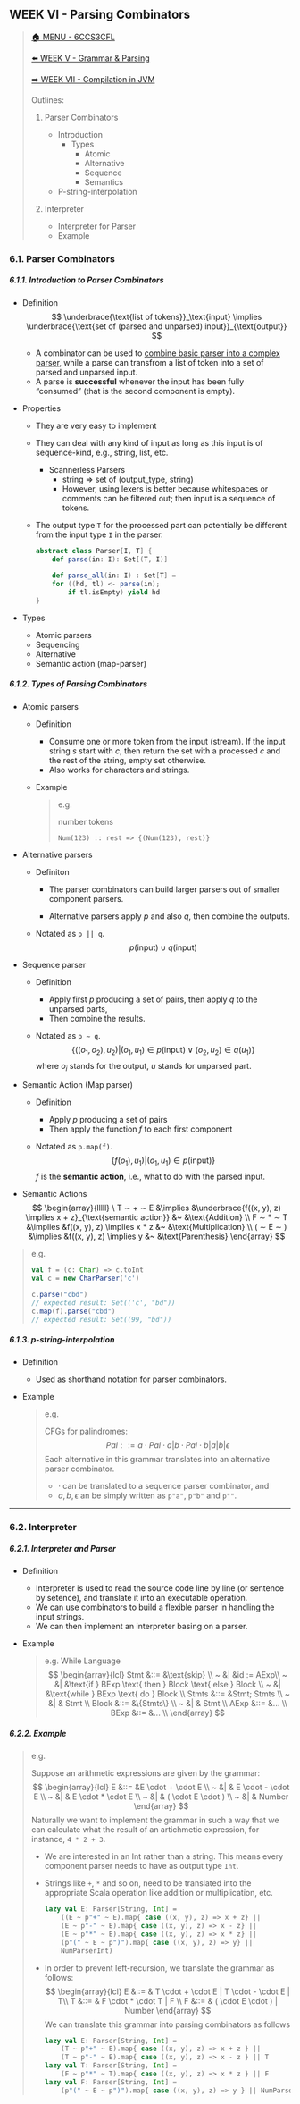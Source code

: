 ## WEEK VI - Parsing Combinators

>[🏠 MENU - 6CCS3CFL](year3/6ccs3cfl.md)
>
>[⬅️ WEEK V - Grammar & Parsing](year3/6ccs3cfl/w5.md)
>
>[➡️ WEEK VII - Compilation in JVM](year3/6ccs3cfl/w7.md)
>
>Outlines:
>
>1. Parser Combinators
>
>    - Introduction
>        - Types
>          - Atomic
>          - Alternative
>          - Sequence
>          - Semantics
>    - P-string-interpolation
>2. Interpreter
>    - Interpreter for Parser
>    - Example
>

### 6.1. Parser Combinators

##### 6.1.1. Introduction to Parser Combinators

- Definition
  $$
  \underbrace{\text{list of tokens}}_\text{input} \implies \underbrace{\text{set of (parsed and unparsed) input}}_{\text{output}}
  $$

  - A combinator can be used to <u>combine basic parser into a complex parser</u>, while a parse can transfrom a list of token into a set of parsed and unparsed input. 
  - A parse is **successful** whenever the input has been fully “consumed” (that is the second component is empty). 

- Properties

  - They are very easy to implement

  - They can deal with any kind of input as long as this input is of sequence-kind, e.g., string, list, etc.  

    - Scannerless Parsers
      - string => set of (output_type, string)
      - However, using lexers is better because whitespaces or comments can be filtered out; then input is a sequence of tokens. 

  - The output type `T` for the processed part can potentially be different from the input type `I` in the parser. 

    ```scala
    abstract class Parser[I, T] {
    	def parse(in: I): Set[(T, I)]
      
    	def parse_all(in: I) : Set[T] =
    	for ((hd, tl) <- parse(in);
    		if tl.isEmpty) yield hd
    }
    ```

- Types
  - Atomic parsers
  - Sequencing
  - Alternative
  - Semantic action (map-parser)

##### 6.1.2. Types of Parsing Combinators

- Atomic parsers

  - Definition

    - Consume one or more token from the input (stream). If the input string $s$ start with $c$, then return the set with a processed $c$ and the rest of the string, empty set otherwise. 
    - Also works for characters and strings. 
  - Example

    > e.g.
    >
    > number tokens
    >
    > `Num(123) :: rest => {(Num(123), rest)}`

- Alternative parsers

  - Definiton

    - The parser combinators can build larger parsers out of smaller component parsers. 

    - Alternative parsers apply $p$ and also $q$, then combine the outputs. 

  - Notated as `p || q`. 
    $$
    p(\text{input}) \cup q(\text{input})
    $$

- Sequence parser 

  - Definition

    - Apply first $p$ producing a set of pairs, then apply $q$ to the unparsed parts, 
    - Then combine the results. 

  - Notated as `p ∼ q`. 
    $$
    \{((o_1, o_2), u_2) | (o_1, u_1) \in p(\text{input}) \vee (o_2, u_2) \in q(u_1)\}
    $$
    where $o_i$ stands for the output, $u$ stands for unparsed part. 

- Semantic Action (Map parser)

  - Definition

    - Apply $p$ producing a set of pairs
    - Then apply the function $f$ to each first component

  - Notated as `p.map(f)`. 
    $$
    \{f(o_1), u_1) | (o_1, u_1) \in p(\text{input})\}
    $$
    $f$ is the **semantic action**, i.e., what to do with the parsed input. 

- Semantic Actions
  $$
  \begin{array}{lllll}
  \ T ∼ + ∼ E &\implies &\underbrace{f((x, y), z) \implies x + z}_{\text{semantic action}} &~ &\text{Addition} \\
  F ∼ * ∼ T &\implies &f((x, y), z) \implies x * z &~ &\text{Multiplication} \\
  ( ∼ E ∼ ) &\implies &f((x, y), z) \implies y &~ &\text{Parenthesis} 
  \end{array}
  $$

> e.g.
>
> ```scala
> val f = (c: Char) => c.toInt
> val c = new CharParser('c')
> 
> c.parse("cbd")	
> // expected result: Set(('c', "bd"))
> c.map(f).parse("cbd")
> // expected result: Set((99, "bd"))
> ```

##### 6.1.3. p-string-interpolation

- Definition

  - Used as shorthand notation for parser combinators. 

- Example

  > e.g.
  >
  > CFGs for palindromes:
  > $$
  > Pal ::= a \cdot Pal \cdot a | b \cdot Pal \cdot b|a|b| \epsilon
  > $$
  > Each alternative in this grammar translates into an alternative parser combinator.
  >
  > - $\cdot$ can be translated to a sequence parser combinator, and
  > - $a, b, \epsilon$ an be simply written as `p"a"`, `p"b"` and `p""`. 

---

### 6.2. Interpreter

##### 6.2.1. Interpreter and Parser

- Definition

  - Interpreter is used to read the source code line by line (or sentence by setence), and translate it into an executable operation. 
  - We can use combinators to build a flexible parser in handling the input strings. 
  - We can then implement an interpreter basing on a parser. 

- Example

  > e.g. While Language
  > $$
  > \begin{array}{lcl}
  > Stmt &::= &\text{skip} \\
  > ~ &| &id := AExp\\
  > ~ &| &\text{if } BExp \text{ then } Block \text{ else } Block \\
  > ~ &| &\text{while } BExp \text{ do } Block \\
  > Stmts &::= &Stmt; Stmts \\
  > ~ &| & Stmt \\
  > Block &::= &\{Stmts\} \\
  > ~ &| & Stmt \\
  > AExp &::= &... \\
  > BExp &::= &... \\
  > \end{array}
  > $$

##### 6.2.2. Example

> e.g.
>
> Suppose an arithmetic expressions are given by the grammar:
> $$
> \begin{array}{lcl}
> E &::= &E \cdot + \cdot E \\
> ~ &| & E \cdot - \cdot E \\
> ~ &| & E \cdot * \cdot E \\
> ~ &| & ( \cdot E \cdot ) \\
> ~ &| & Number
> \end{array}
> $$
> Naturally we want to implement the grammar in such a way that we can calculate what the result of an artichmetic expression, for instance, `4 * 2 + 3`. 
>
> - We are interested in an Int rather than a string. This means every component parser needs to have as output type `Int`. 
>
> - Strings like `+`, `*` and so on, need to be translated into the appropriate Scala operation like addition or multiplication, etc. 
>
>   ```scala
>   lazy val E: Parser[String, Int] =
>   	((E ~ p"+" ~ E).map{ case ((x, y), z) => x + z} ||
>   	(E ~ p"-" ~ E).map{ case ((x, y), z) => x - z} ||
>   	(E ~ p"*" ~ E).map{ case ((x, y), z) => x * z} ||
>   	(p"(" ~ E ~ p")").map{ case ((x, y), z) => y} ||	
>   	NumParserInt)
>   ```
>
> - In order to prevent left-recursion, we translate the grammar as follows:
>   $$
>   \begin{array}{lcl}
>   E &::= & T \cdot + \cdot E | T \cdot - \cdot E | T\\
>   T &::= & F \cdot * \cdot T | F \\
>   F &::= & ( \cdot E \cdot ) | Number
>   \end{array}
>   $$
>   We can translate this grammar into parsing combinators as follows
>
>   ```scala
>   lazy val E: Parser[String, Int] =
>   	(T ~ p"+" ~ E).map{ case ((x, y), z) => x + z } ||
>   	(T ~ p"-" ~ E).map{ case ((x, y), z) => x - z } || T
>   lazy val T: Parser[String, Int] =
>   	(F ~ p"*" ~ T).map{ case ((x, y), z) => x * z } || F
>   lazy val F: Parser[String, Int] =
>   	(p"(" ~ E ~ p")").map{ case ((x, y), z) => y } || NumParserInt
>   ```

